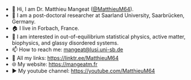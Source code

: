 - 👋 Hi, I am Dr. Matthieu Mangeat (<a href='https://twitter.com/MatthieuM64'>@MatthieuM64</a>).
- 💼 I am a post-doctoral researcher at Saarland University, Saarbrücken, Germany.
- 🏠 I live in Forbach, France.
- 👀 I am interested in out-of-equilibrium statistical physics, active matter, biophysics, and glassy disordered systems.
- 📫 How to reach me: mangeat@lusi.uni-sb.de
- 🔗 All my links: https://linktr.ee/MatthieuM64
- 🌐 My website: https://mangeatm.fr
- ▶️ My youtube channel: https://youtube.com/MatthieuM64
<!---
MatthieuM64/MatthieuM64 is a ✨ special ✨ repository because its `README.md` (this file) appears on your GitHub profile.
You can click the Preview link to take a look at your changes.
--->
